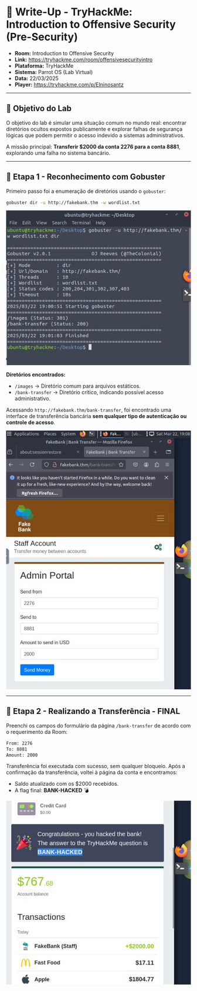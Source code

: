 # 🏦 Write-Up - TryHackMe: Introduction to Offensive Security (Pre-Security)

- **Room:** Introduction to Offensive Security
- **Link:**  https://tryhackme.com/room/offensivesecurityintro
- **Plataforma:** TryHackMe  
- **Sistema:** Parrot OS (Lab Virtual)  
- **Data:** 22/03/2025
- **Player:** https://tryhackme.com/p/Elninosantz

---

## 🎯 Objetivo do Lab

O objetivo do lab é simular uma situação comum no mundo real: encontrar diretórios ocultos expostos publicamente e explorar falhas de segurança lógicas que podem permitir o acesso indevido a sistemas administrativos.

A missão principal: **Transferir $2000 da conta 2276 para a conta 8881**, explorando uma falha no sistema bancário.

---

## 📡 Etapa 1 - Reconhecimento com Gobuster

Primeiro passo foi a enumeração de diretórios usando o `gobuster`:

```bash
gobuster dir -u http://fakebank.thm -w wordlist.txt
```

![](https://github.com/zSantz/write-ups/blob/main/photo_5113947324203248880_x.jpg)

**Diretórios encontrados:**
- `/images` → Diretório comum para arquivos estáticos.
- `/bank-transfer` → Diretório crítico, indicando possível acesso administrativo.

Acessando `http://fakebank.thm/bank-transfer`, foi encontrado uma interface de transferência bancária **sem qualquer tipo de autenticação ou controle de acesso**.

![](https://github.com/zSantz/write-ups/blob/main/photo_5113947324203248882_y.jpg)

---


## 💸 Etapa 2 - Realizando a Transferência - FINAL

Preenchi os campos do formulário da página `/bank-transfer` de acordo com o requerimento da Room:

```
From: 2276
To: 8881
Amount: 2000
```
Transferência foi executada com sucesso, sem qualquer bloqueio. Após a confirmação da transferência, voltei à página da conta e encontramos:

- Saldo atualizado com os $2000 recebidos.
- A flag final: **BANK-HACKED** 💣

![](https://github.com/zSantz/write-ups/blob/main/photo_5113947324203248884_x.jpg)
